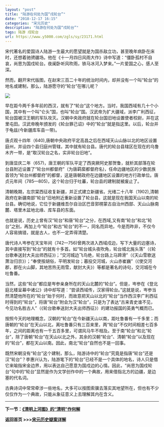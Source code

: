 ```yaml
---
layout: "post"
title: "陆游在何处为国“戍轮台”"
date: "2018-12-17 16:15"
categories: "宋元历史"
description: "陆游在何处为国“戍轮台”"
tags: 陆游 戍轮台
url: https://www.y5000.com/zgls/sy/23171.html
---
```






宋代著名的爱国诗人陆游一生最大的愿望就是为国杀敌立功，甚至晚年病卧在床时，还想着驰骋疆场。他在《十一月四日风雨大作》诗中写道：“僵卧孤村不自哀，尚思为国戍轮台。夜阑卧听风吹雨，铁马冰河入梦来。”一片爱国之心，感人至深。

然而，翻开宋代版图，在赵宋三百二十年的统治时间内，却并没有一个叫“轮台”的地名或建制，那么，陆游愿守的“轮台”在哪儿呢？

![](https://img.y5000.com/uploads/allimg/170630/8-1F630105929608.jpg)

早在距今两千多年前的西汉，就有了“轮台”这个地方。当时，我国西域有几十个小国，其中有一个叫“仑头”国，也叫“轮台”国。汉武帝为扩大疆域，派李广利西征，轮台国被汉王朝的军队攻灭。汉朝中央政府就在轮台国旧地设置使者校尉，并在这里屯田。汉武帝晚年颁发的《轮台罪己诏》中的“轮台”就是指这里。以后，轮台并于龟兹(今新疆库车县一带)。

唐贞观十四年（640),唐朝中央政府平定高昌之后在西域天山山脉以北的地区设置庭州，并设四个县归庭州管辖，其中就有轮台县。唐代的轮台县辖区在现在的乌鲁木齐一带，是“取汉轮台之名，实非轮台旧地”。

到唐显庆二年（657)，唐王朝的军队平定了西突厥阿史那贺鲁，就析其部落在轮台县附近设置了“轮台州都督府”（为唐羁縻都督府名)，任命边疆地区的少数民族首领为“轮台州都督府”的都督，这是唐朝政府在边疆地区设置的地方行政单位。唐贞元年间（785—805)，这个轮台归于吐蕃，轮台县的建制就被废止了。

清朝晚期，左宗棠西征收复新疆，并正式建立新疆省。光绪二十八年（1902),清朝政府在新疆南部“轮台”旧地附近重新设置了轮台县，这就是现在我国天山以南的轮台县。确切地说，它位于新疆维吾尔自治区巴音郭楞蒙古自治州西部、天山山脉南麓、塔里木盆地北缘、库车县的东面。

也就是说，历史上曾有汉“轮台”和唐“轮台”之分，在西域,又有南“轮台”和北“轮台”之别，再加上今“轮台”和古“轮台”的不一，同名而异地，今是而昨非，不仅今人容易搞错，就是古人，也不一定弄得清楚。

唐代诗人岑参在天宝年间（742—756)曾两次进入西域戍边，写下大量的边塞诗，其中直接写到“轮台”的就有十多首。如“轮台城头夜吹角，轮台城北旄头落”（《轮台歌奉送封大夫出师西征》)；“交河城边飞鸟绝，轮台路上马蹄滑”（《天山雪歌送萧治归京》）；“奉使按胡俗，平明发轮台；暮投交河城，火山赤崔巍”（《使交河郡，郡在火山脚，其地苦热无雨雪，献封大夫》）等都是著名的诗句，交河城在今吐鲁番。

当然，这些“轮台”都应是岑参亲身所在的天山北麓的“轮台”。但是，岑参在《登北庭北楼呈幕中诸公》诗中却写道：“尝读西域传，汉家得轮台。”这就是说，岑参当然清楚他所在的“轮台”始于何时，而故意把天山以北的“轮台”当作西汉李广利西征时得到的“轮台”，将唐“轮台”附会为汉“轮台”，只是为了表达“古来青史谁不见，今见功名胜古人”（《轮台歌奉送封大夫出师西征》）的建功报国的英勇气概而已。

按照今天的地理概念，汉朝的“轮台”在今新疆天山以南，距吐鲁番有一千多里；而唐朝的“轮台”在天山以北，离吐鲁番只有三百来里，两“轮台”不仅时间相差七百多年，之间的距离也有一千五百多里，可谓风马牛不相及。至于南“轮台”和北“轮台”，除了唐朝“轮台”在天山以北之外，其余的汉朝“轮台”、清朝“轮台”以及现在的“轮台”，都在天山以南。因此，南北“轮台”自然也不是一回事。

既然宋朝没有“轮台”这个建制，那么，陆游诗中的“轮台”究竟是指唐“轮台”还是汉“轮台”？李惠兴认为，陆游笔下的“轮台”已经不是一个具体的地名，诗人只是借它来喻指宋金边界，用以表达自己愿意为国戍边的心情。因此，“尚思为国戍轮台”句中的“轮台”显然是作为文学创作中的一个典故，用来借指北方的边疆，是边塞的代名词。

古典诗词中常常牵涉一些地名，大多可以按图索骥去落实其地望所在，但也有不少仅仅作为一个典故，只能从象征意义上去理解其内在含义。

* * *

**下一节：[《清明上河图》的“清明”作何解](https://www.y5000.com/zgls/sy/23172.html)**

**返回首页 >>>[宋元历史疑案详解](https://www.y5000.com/zgls/sy/23199.html)**
